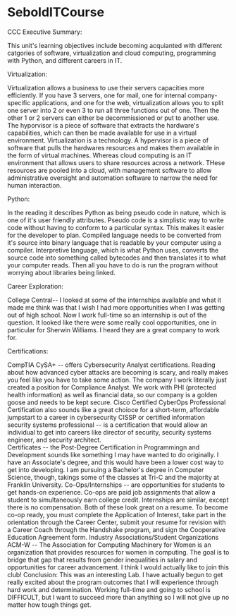 # SeboldITCourse
CCC
Executive Summary:

This unit's learning objectives include becoming acquianted with different catgories of software, virtualization and cloud computing, programming with Python, and different careers in IT.

Virtualization:

Virtualization allows a business to use their servers capacities more efficiently.  If you have 3 servers, one for mail, one for internal company-specific applications, and one for the web, virtualization allows you to split one server into 2 or even 3 to run all three functions out of one.  Then the other 1 or 2 servers can either be decommissioned or put to another use.  The hyporvisor is a piece of software that extracts the hardware's capabilities, which can then be made available for use in a virtual environment.  Virtualization is a technology.  A hypervisor is a piece of software that pulls the hardwares resources and makes them available in the form of virtual machines. Whereas cloud computing is an IT environment that allows users to share resources across a network. THese resources are pooled into a cloud, with management software to allow administrative oversight and automation software to narrow the need for human interaction.

Python:

In the reading it describes Python as being pseudo code in nature, which is one of it's user friendly attributes.  Pseudo code is a simplistic way to write code without having to conform to a particular syntax.  This makes it easier for the developer to plan.
Compiled language needs to be converted from it's source into binary language that is readable by your computer using a compiler.  Interpretive language, which is what Python uses, converts the source code into something called bytecodes and then translates it to what your computer reads.  Then all you have to do is run the program without worrying about libraries being linked.

Career Exploration:

College Central--  I looked at some of the internships available and what it made me think was that I wish I had more opportunities when I was getting out of high school.  Now I work full-time so an internship is out of the question. It looked like there were some really cool opportunities, one in particular for Sherwin Williams. I heard they are a great company to work for.

Certifications:

CompTIA CySA+ -- offers Cybersecurity Analyst certifications. Reading about how advanced cyber attacks are becoming is scary, and really makes you feel like you have to take some action. The company I work literally just created a position for Compliance Analyst.  We work with PHI (protected health information) as well as financial data, so our company is a golden goose and needs to be kept secure.
Cisco Certified CyberOps Professional Certification also sounds like a great choioce for a short-term, affordable jumpstart to a career in cybersecurity
CISSP or certified information security systems professional -- is a certification that would allow an individual to get into careers like director of security, security systems engineer, and security architect.  
Certificates -- the Post-Degree Certification in Programmingn and Development sounds like something I may have wanted to do originally. I have an Associate's degree, and this would have been a lower cost way to get into developing. I am pursuing a Bachelor's degree in Computer Science, though, takings some of the classes at Tri-C and the majority at Franklin University.
Co-Ops/Internships -- are opportunities for students to get hands-on experience. Co-ops are paid job assignments that allow a student to simultaneously earn college credit.  Internships are similar, except there is no compensation. Both of these look great on a resume. To become co-op ready, you must complete the Application of Interest, take part in the orientation through the Career Center, submit your resume for revision with a Career Coach through the Handshake program, and sign the Cooperative Education Agreement form.
Industry Associations/Student Organizations
ACM-W -- The Association for Computing Machinery for Women is an organization that provides resources for women in computing. The goal is to bridge that gap that results from gender inequalities in salary and opportunities for career advancement.  I think I would actually like to join this club!
Conclusion:
This was an interesting Lab.  I have actually begun to get really excited about the program outcomes that I will experience through hard work and determination. Working full-time and going to school is DIFFICULT, but I want to succeed more than anything so I will not give up no matter how tough things get.
